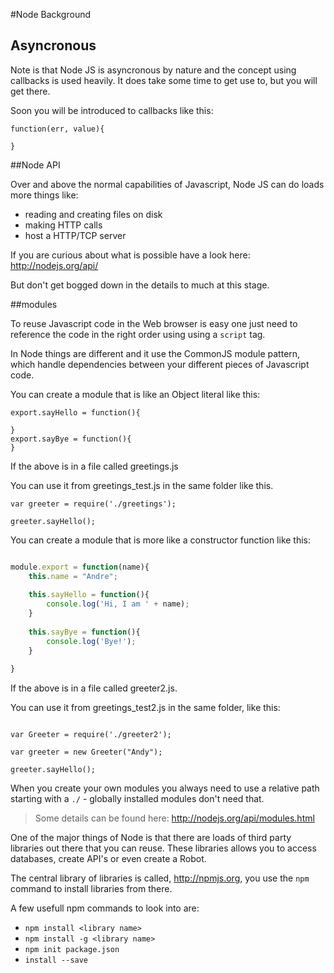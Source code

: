 #Node Background

## Asyncronous

Note is that Node JS is asyncronous by nature and the concept using callbacks is used heavily. It does take some time to get use to, but you will get there.

Soon you will be introduced to callbacks like this:

```
function(err, value){

}
```

##Node API

Over and above the normal capabilities of Javascript, Node JS can do loads more things like:

* reading and creating files on disk
* making HTTP calls
* host a HTTP/TCP server

If you are curious about what is possible have a look here: http://nodejs.org/api/

But don't get bogged down in the details to much at this stage.

##modules

To reuse Javascript code in the Web browser is easy one just need to reference the code in the right order using using a ```script``` tag.

In Node things are different and it use the CommonJS module pattern, which handle dependencies between your different pieces of Javascript code.

You can create a module that is like an Object literal like this:

```
export.sayHello = function(){

}
export.sayBye = function(){
}
```

If the above is in a file called greetings.js

You can use it from greetings_test.js in the same folder like this.

```
var greeter = require('./greetings'); 
	
greeter.sayHello();
```

You can create a module that is more like a constructor function like this:

```javascript

module.export = function(name){
	this.name = "Andre";
	
	this.sayHello = function(){
		console.log('Hi, I am ' + name);
	}
	
	this.sayBye = function(){
		console.log('Bye!');
	}
	
}
```
If the above is in a file called greeter2.js.

You can use it from greetings_test2.js in the same folder, like this:

```

var Greeter = require('./greeter2'); 
	
var greeter = new Greeter("Andy");

greeter.sayHello();

```

When you create your own modules you always need to use a relative path starting with a ```./``` - globally installed modules don't need that.

> Some details can be found here:
>  http://nodejs.org/api/modules.html
  
One of the major things of Node is that there are loads of third party libraries out there that you can reuse. These libraries allows you to access databases, create API's or even create a Robot.

The central library of libraries is called, http://npmjs.org, you use the ```npm``` command to install libraries from there.
  
A few usefull npm commands to look into are:

  * ```npm install <library name>```
  * ```npm install -g <library name>```
  * ```npm init package.json```
  * ```install --save```
